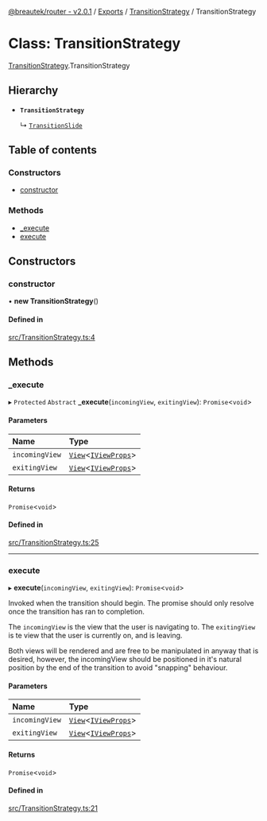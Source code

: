 [@breautek/router - v2.0.1](../README.md) / [Exports](../modules.md) / [TransitionStrategy](../modules/TransitionStrategy.md) / TransitionStrategy

# Class: TransitionStrategy

[TransitionStrategy](../modules/TransitionStrategy.md).TransitionStrategy

## Hierarchy

- **`TransitionStrategy`**

  ↳ [`TransitionSlide`](TransitionSlide.TransitionSlide-1.md)

## Table of contents

### Constructors

- [constructor](TransitionStrategy.TransitionStrategy-1.md#constructor)

### Methods

- [\_execute](TransitionStrategy.TransitionStrategy-1.md#_execute)
- [execute](TransitionStrategy.TransitionStrategy-1.md#execute)

## Constructors

### constructor

• **new TransitionStrategy**()

#### Defined in

[src/TransitionStrategy.ts:4](https://github.com/breautek/router/blob/f6dfe6e/src/TransitionStrategy.ts#L4)

## Methods

### \_execute

▸ `Protected` `Abstract` **_execute**(`incomingView`, `exitingView`): `Promise`<`void`\>

#### Parameters

| Name | Type |
| :------ | :------ |
| `incomingView` | [`View`](View.View-1.md)<[`IViewProps`](../interfaces/View.IViewProps.md)\> |
| `exitingView` | [`View`](View.View-1.md)<[`IViewProps`](../interfaces/View.IViewProps.md)\> |

#### Returns

`Promise`<`void`\>

#### Defined in

[src/TransitionStrategy.ts:25](https://github.com/breautek/router/blob/f6dfe6e/src/TransitionStrategy.ts#L25)

___

### execute

▸ **execute**(`incomingView`, `exitingView`): `Promise`<`void`\>

Invoked when the transition should begin.
The promise should only resolve once the transition
has ran to completion.

The `incomingView` is the view that the user is navigating to.
The `exitingView` is te view that the user is currently on, and is leaving.

Both views will be rendered and are free to be manipulated in anyway that is desired,
however, the incomingView should be positioned in it's natural position by the end
of the transition to avoid "snapping" behaviour.

#### Parameters

| Name | Type |
| :------ | :------ |
| `incomingView` | [`View`](View.View-1.md)<[`IViewProps`](../interfaces/View.IViewProps.md)\> |
| `exitingView` | [`View`](View.View-1.md)<[`IViewProps`](../interfaces/View.IViewProps.md)\> |

#### Returns

`Promise`<`void`\>

#### Defined in

[src/TransitionStrategy.ts:21](https://github.com/breautek/router/blob/f6dfe6e/src/TransitionStrategy.ts#L21)
